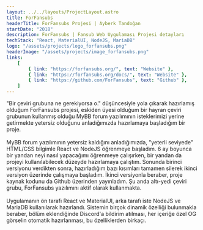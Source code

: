 ```yaml
---
layout: ../../layouts/ProjectLayout.astro
title: ForFansubs
headerTitle: ForFansubs Projesi | Ayberk Tandoğan
startDate: "2018"
description: ForFansubs | Fansub Web Uygulaması Projesi detayları
techStack: "React, MaterialUI, NodeJS, MariaDB"
logo: "/assets/projects/logo_forfansubs.png"
headerImage: "/assets/projects/image_forfansubs.png"
links:
    [
        { link: "https://forfansubs.org/", text: "Website" },
        { link: "https://forfansubs.org/docs/", text: "Website" },
        { link: "https://github.com/ForFansubs", text: "Github" },
    ]
---
```


"Bir çeviri grubuna ne gerekiyorsa o." düşüncesiyle yola çıkarak hazırlamış olduğum ForFansubs projesi, eskiden üyesi olduğum bir hayran çeviri grubunun kullanmış olduğu MyBB forum yazılımının isteklerimizi yerine getirmekte yetersiz olduğunu anladığımızda hazırlamaya başladığım bir proje.
<br/><br/>
MyBB forum yazılımının yetersiz kaldığını anladığımızda, "yeterli seviyede" HTML/CSS bilgimle React ve NodeJS öğrenmeye başladım. 6 ay boyunca bir yandan neyi nasıl yapacağımı öğrenmeye çalışırken, bir yandan da projeyi kullanılabilecek düzeyde hazırlamaya çalıştım. Sonunda birinci versiyonu verdikten sonra, hazırladığım bazı kısımları tamamen silerek ikinci versiyon üzerinde çalışmaya başladım. İkinci versiyonla beraber, proje kaynak kodunu da Github üzerinden yayınladım. Şu anda altı-yedi çeviri grubu, ForFansubs yazılımını aktif olarak kullanmakta.
<br/><br/>
Uygulamanın ön tarafı React ve MaterialUI, arka tarafı iste NodeJS ve MariaDB kullanılarak hazırlandı. Sistemin birçok dinamik özelliği bulunmakla beraber, bölüm eklendiğinde Discord'a bildirim atılması, her içeriğe özel OG görselin otomatik hazırlanması, bu özelliklerden birkaçı.
